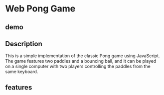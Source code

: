# Web Pong Game

## demo

## Description 
This is a simple implementation of the classic Pong game using JavaScript. The game features two paddles and a bouncing ball, and it can be played on a single computer with two players controlling the paddles from the same keyboard.

## features
